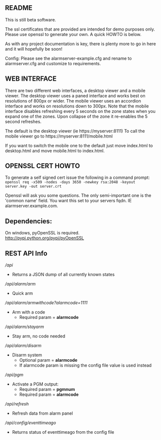 README
------

This is still beta software.

The ssl certificates that are provided are intended for demo purposes only.  
Please use openssl to generate your own. A quick HOWTO is below.

As with any project documentation is key, there is plenty more to go in here and
it will hopefully be soon!

Config:
Please see the alarmserver-example.cfg and rename to alarmserver.cfg and
customize to requirements.


WEB INTERFACE
-------------
There are two different web interfaces, a desktop viewer and a mobile viewer.
The desktop viewer uses a paned interface and works best on resolutions of 800px or wider.
The mobile viewer uses an accordion interface and works on resolutions down to 300px.
Note that the mobile interface disables refreshing every 5 seconds on the zone states when you expand one of the zones. Upon collapse of the zone it re-enables the 5 second refreshes.

The default is the desktop viewer (ie https://myserver:8111) To call the mobile viewer go to
https://myserver:8111/mobile.html

If you want to switch the mobile one to the default just move index.html to desktop.html and move 
mobile.html to index.html.


OPENSSL CERT HOWTO
-------------------

To generate a self signed cert issue the following in a command prompt:
`openssl req -x509 -nodes -days 3650 -newkey rsa:2048 -keyout server.key -out server.crt`

Openssl will ask you some questions. The only semi-important one is the 'common name' field.
You want this set to your servers fqdn. IE alarmserver.example.com. 

Dependencies:
-------------

On windows, pyOpenSSL is required.
http://pypi.python.org/pypi/pyOpenSSL

REST API Info
-------------

*/api*

* Returns a JSON dump of all currently known states
 
*/api/alarm/arm*

* Quick arm

*/api/alarm/armwithcode?alarmcode=1111*

* Arm with a code
  * Required param = **alarmcode**

*/api/alarm/stayarm*

* Stay arm, no code needed

*/api/alarm/disarm*

* Disarm system
   * Optional param = **alarmcode**
   * If alarmcode param is missing the config file value is used instead

*/api/pgm*

* Activate a PGM output:
  * Required param = **pgmnum**
  * Required param = **alarmcode**

*/api/refresh*

* Refresh data from alarm panel

*/api/config/eventtimeago* 

* Returns status of eventtimeago from the config file
  
